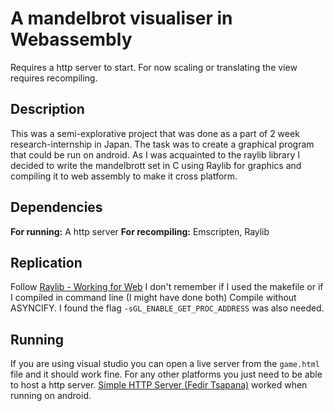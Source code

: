 # A mandelbrot visualiser in Webassembly
Requires a http server to start.
For now scaling or translating the view requires recompiling.

## Description
This was a semi-explorative project that was done as a part of 2 week research-internship in Japan. The task was to create a graphical program that could be run on android. As I was acquainted to the raylib library I decided to write the mandelbrott set in C using Raylib for graphics and compiling it to web assembly to make it cross platform.

## Dependencies
**For running:** A http server
**For recompiling:** Emscripten, Raylib

## Replication
Follow [Raylib - Working for Web](https://github.com/raysan5/raylib/wiki/Working-for-Web-(HTML5))
I don't remember if I used the makefile or if I compiled in command line (I might have done both)
Compile without ASYNCIFY.
I found the flag `-sGL_ENABLE_GET_PROC_ADDRESS` was also needed.

## Running
If you are using visual studio you can open a live server from the `game.html` file and it should work fine. For any other platforms you just need to be able to host a http server.
[Simple HTTP Server (Fedir Tsapana)](https://play.google.com/store/search?q=simple+http+server&c=apps&hl=en&gl=US) worked when running on android.
